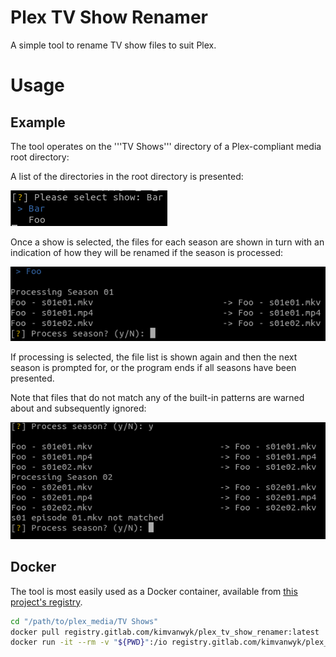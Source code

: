 # Plex TV Show Renamer

A simple tool to rename TV show files to suit Plex.

# Usage

## Example
The tool operates on the '''TV Shows''' directory of a Plex-compliant media root directory:

A list of the directories in the root directory is presented:

![01_select_show.png](readme_images/01_select_show.png)

Once a show is selected, the files for each season are shown in turn with an indication of how they will be renamed if the season is processed:

![02_process_query.png](readme_images/02_process_query.png)

If processing is selected, the file list is shown again and then the next season is prompted for, or the program ends if all seasons have been presented.

Note that files that do not match any of the built-in patterns are warned about and subsequently ignored:

![03_processed.png](readme_images/03_processed.png)

## Docker

The tool is most easily used as a Docker container, available from [this project's registry](https://gitlab.com/kimvanwyk/plex_tv_show_renamer/container_registry).

```bash
cd "/path/to/plex_media/TV Shows"
docker pull registry.gitlab.com/kimvanwyk/plex_tv_show_renamer:latest
docker run -it --rm -v "${PWD}":/io registry.gitlab.com/kimvanwyk/plex_tv_show_renamer:latest
```
